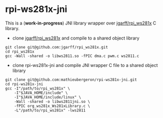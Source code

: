 rpi-ws281x-jni
==============

This is a (**work-in-progress**) JNI library wrapper over
[jgarff/rpi_ws281x](https://github.com/jgarff/rpi_ws281x) C library.

+ clone [jgarff/rpi_ws281x](https://github.com/jgarff/rpi_ws281x) and compile to a shared object library

```
git clone git@github.com:jgarff/rpi_ws281x.git
cd rpi_ws281x
gcc -Wall -shared -o libws2811.so -fPIC dma.c pwm.c ws2811.c
```

+ clone rpi-ws281x-jni and compile JNI wrapper C file to a shared object library

```
git clone git@github.com:mathieubergeron/rpi-ws281x-jni.git
cd rpi-ws281x-jni
gcc -I"/path/to/rpi_ws281x" \
    -I"$JAVA_HOME/include" \
    -I"$JAVA_HOME/include/linux" \
    -Wall -shared -o libws2811jni.so \
    -fPIC org_ws281x_Ws281xLibrary.c \
    -L"/path/to/rpi_ws281x" -lws2811
```